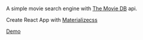 A simple movie search engine with [The Movie DB](https://www.themoviedb.org/) api.

Create React App with [Materializecss](https://materializecss.com/)

[Demo](https://bit.ly/2D3VyMO)
